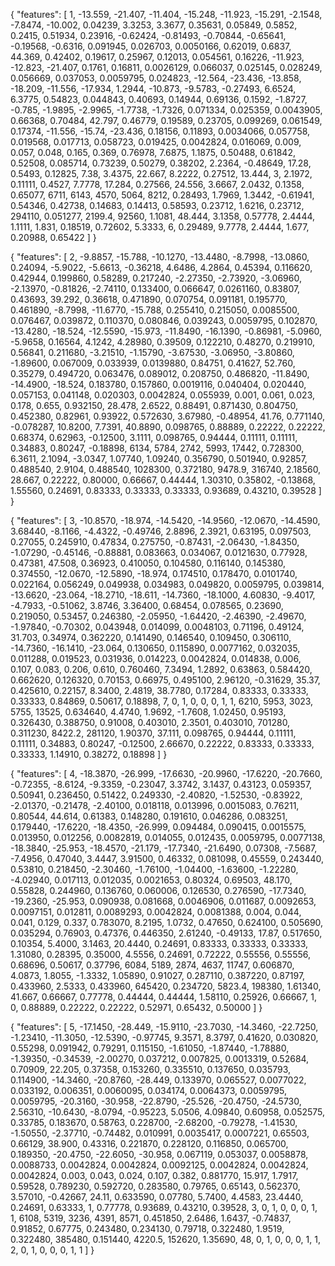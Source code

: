 {
  "features": [
    1, -13.559, -21.407, -11.404, -15.248, -11.923, -15.291, -2.1548, -7.8474, -10.002, 0.04239,
    3.3253, 3.3677, 0.35631, 0.05849, 0.5852, 0.2415, 0.51934, 0.23916, -0.62424, -0.81493, -0.70844,
    -0.65641, -0.19568, -0.6316, 0.091945, 0.026703, 0.0050166, 0.62019, 0.6837, 44.369, 0.42402,
    0.19617, 0.25967, 0.12013, 0.054561, 0.16226, -11.923, -12.823, -21.407, 0.1761, 0.16811,
    0.0026129, 0.066037, 0.025145, 0.028249, 0.056669, 0.037053, 0.0059795, 0.024823, -12.564,
    -23.436, -13.858, -18.209, -11.556, -17.934, 1.2944, -10.873, -9.5783, -0.27493, 6.6524, 6.3775,
    0.54823, 0.044843, 0.40693, 0.14944, 0.69136, 0.1592, -1.8727, -0.785, -1.9895, -2.9965, -1.7738,
    -1.7326, 0.071334, 0.025359, 0.0043905, 0.66368, 0.70484, 42.797, 0.46779, 0.19589, 0.23705,
    0.099269, 0.061549, 0.17374, -11.556, -15.74, -23.436, 0.18156, 0.11893, 0.0034066, 0.057758,
    0.019568, 0.017713, 0.058723, 0.019425, 0.0042824, 0.016069, 0.009, 0.057, 0.048, 0.165, 0.369,
    0.76978, 7.6875, 1.1875, 0.50488, 0.61842, 0.52508, 0.085714, 0.73239, 0.50279, 0.38202, 2.2364,
    -0.48649, 17.28, 0.5493, 0.12825, 7.38, 3.4375, 22.667, 8.2222, 0.27512, 13.444, 3, 2.1972,
    0.11111, 0.4527, 7.7778, 17.284, 0.27566, 24.556, 3.6667, 2.0432, 0.1358, 0.65077, 6711, 6143,
    4570, 5064, 8212, 0.28493, 1.7969, 1.3442, -0.61941, 0.54346, 0.42738, 0.14683, 0.14413, 0.58593,
    0.23712, 1.6216, 0.23712, 294110, 0.051277, 2199.4, 92560, 1.1081, 48.444, 3.1358, 0.57778,
    2.4444, 1.1111, 1.831, 0.18519, 0.72602, 5.3333, 6, 0.29489, 9.7778, 2.4444, 1.677, 0.20988,
    0.65422
  ]
}

{
  "features": [
    2, -9.8857, -15.788, -10.1270, -13.4480, -8.7998, -13.0860, 0.24094, -5.9022, -5.6613, -0.36218,
    4.6486, 4.2864, 0.45394, 0.116620, 0.42944, 0.199860, 0.58289, 0.217240, -2.27350, -2.73920,
    -3.06960, -2.13970, -0.81826, -2.74110, 0.133400, 0.066647, 0.0261160, 0.83807, 0.43693, 39.292,
    0.36618, 0.471890, 0.070754, 0.091181, 0.195770, 0.461890, -8.7998, -11.6770, -15.788, 0.255410,
    0.215050, 0.0085500, 0.076467, 0.039872, 0.110370, 0.080846, 0.039243, 0.0059795, 0.102870, -13.4280,
    -18.524, -12.5590, -15.973, -11.8490, -16.1390, -0.86981, -5.0960, -5.9658, 0.16564, 4.1242,
    4.28980, 0.39509, 0.122210, 0.48270, 0.219910, 0.56841, 0.211680, -3.21510, -1.15790, -3.67530,
    -3.06950, -3.80860, -1.89600, 0.067009, 0.033939, 0.0139880, 0.84751, 0.41627, 52.760, 0.35279,
    0.494720, 0.063476, 0.089012, 0.208750, 0.486820, -11.8490, -14.4900, -18.524, 0.183780, 0.157860,
    0.0019116, 0.040404, 0.020440, 0.057153, 0.041148, 0.020303, 0.0042824, 0.055939, 0.001, 0.061,
    0.023, 0.178, 0.655, 0.932150, 28.478, 2.6522, 0.88491, 0.871430, 0.804750, 0.452380, 0.82961,
    0.93922, 0.572630, 3.67980, -0.48954, 41.76, 0.771140, -0.078287, 10.8200, 7.7391, 40.8890,
    0.098765, 0.88889, 0.22222, 0.22222, 0.68374, 0.62963, -0.12500, 3.1111, 0.098765, 0.94444,
    0.11111, 0.11111, 0.34883, 0.80247, -0.18898, 6134, 5784, 2742, 5993, 17442, 0.728300, 6.3611,
    2.1094, -3.0347, 1.07740, 1.09240, 0.356790, 0.501940, 0.92857, 0.488540, 2.9104, 0.488540,
    1028300, 0.372180, 9478.9, 316740, 2.18560, 28.667, 0.22222, 0.80000, 0.66667, 0.44444, 1.30310,
    0.35802, -0.13868, 1.55560, 0.24691, 0.83333, 0.33333, 0.33333, 0.93689, 0.43210, 0.39528
  ]
}


{
  "features": [
    3, -10.8570, -18.974, -14.5420, -14.9560, -12.0670, -14.4590, 3.68440, -8.1166, -4.4322, -0.49746,
    2.8896, 2.3921, 0.63195, 0.097503, 0.27055, 0.245910, 0.47834, 0.275750, -0.87431, -2.06430,
    -1.84350, -1.07290, -0.45146, -0.88881, 0.083663, 0.034067, 0.0121630, 0.77928, 0.47381, 47.508,
    0.36923, 0.410050, 0.104580, 0.116140, 0.145380, 0.374550, -12.0670, -12.5890, -18.974, 0.174510,
    0.178470, 0.0101740, 0.022164, 0.056249, 0.049938, 0.034983, 0.049820, 0.0059795, 0.039814,
    -13.6620, -23.064, -18.2710, -18.611, -14.7360, -18.1000, 4.60830, -9.4017, -4.7933, -0.51062,
    3.8746, 3.36400, 0.68454, 0.078565, 0.23690, 0.219050, 0.53457, 0.246380, -2.05950, -1.64420,
    -2.46390, -2.49670, -1.97840, -0.70302, 0.043948, 0.014099, 0.0048103, 0.71196, 0.49124, 31.703,
    0.34974, 0.362220, 0.141490, 0.146540, 0.109450, 0.306110, -14.7360, -16.1410, -23.064, 0.130650,
    0.115890, 0.0077162, 0.032035, 0.011288, 0.019523, 0.031936, 0.014223, 0.0042824, 0.014838,
    0.006, 0.107, 0.083, 0.206, 0.610, 0.760460, 7.3494, 1.2892, 0.63863, 0.584420, 0.662620,
    0.126320, 0.70153, 0.66975, 0.495100, 2.96120, -0.31629, 35.37, 0.425610, 0.22157, 8.3400,
    2.4819, 38.7780, 0.17284, 0.83333, 0.33333, 0.33333, 0.84869, 0.50617, 0.18898, 7, 0, 1, 0, 0,
    0, 1, 1, 6210, 5953, 3023, 5755, 13525, 0.634640, 4.4740, 1.9692, -1.7608, 1.02450, 0.95193,
    0.326430, 0.388750, 0.91008, 0.403010, 2.3501, 0.403010, 701280, 0.311230, 8422.2, 281120,
    1.90370, 37.111, 0.098765, 0.94444, 0.11111, 0.11111, 0.34883, 0.80247, -0.12500, 2.66670,
    0.22222, 0.83333, 0.33333, 0.33333, 1.14910, 0.38272, 0.18898
  ]
}

{
  "features": [
    4, -18.3870, -26.999, -17.6630, -20.9960, -17.6220, -20.7660, -0.72355, -8.6124, -9.3359, -0.23047,
    3.3742, 3.1437, 0.43123, 0.059357, 0.50941, 0.236450, 0.51422, 0.249330, -2.40820, -1.52530,
    -0.83922, -2.01370, -0.21478, -2.40100, 0.018118, 0.013996, 0.0015083, 0.76211, 0.80544, 44.614,
    0.61383, 0.148280, 0.191610, 0.046286, 0.083251, 0.179440, -17.6220, -18.4350, -26.999, 0.094484,
    0.090415, 0.0015575, 0.013950, 0.012256, 0.0082819, 0.014055, 0.012435, 0.0059795, 0.0077138,
    -18.3840, -25.953, -18.4570, -21.179, -17.7340, -21.6490, 0.07308, -7.5687, -7.4956, 0.47040,
    3.4447, 3.91500, 0.46332, 0.081098, 0.45559, 0.243440, 0.53810, 0.218450, -2.30460, -1.76100,
    -1.04400, -1.63600, -1.22280, -4.02940, 0.017113, 0.012035, 0.0021653, 0.80324, 0.69503, 48.170,
    0.55828, 0.244960, 0.136760, 0.060006, 0.126530, 0.276590, -17.7340, -19.2360, -25.953, 0.090938,
    0.081668, 0.0046906, 0.011687, 0.0092653, 0.0097151, 0.012811, 0.0089293, 0.0042824, 0.0081388,
    0.004, 0.044, 0.041, 0.129, 0.337, 0.783070, 8.2195, 1.0732, 0.47650, 0.624100, 0.505690,
    0.035294, 0.76903, 0.47376, 0.446350, 2.61240, -0.49133, 17.87, 0.517650, 0.10354, 5.4000,
    3.1463, 20.4440, 0.24691, 0.83333, 0.33333, 0.33333, 1.31080, 0.28395, 0.35000, 4.5556,
    0.24691, 0.72222, 0.55556, 0.55556, 0.68696, 0.50617, 0.37796, 6084, 5189, 2874, 4637, 11747,
    0.606870, 4.0873, 1.8055, -1.3332, 1.05890, 0.91027, 0.287110, 0.387220, 0.87197, 0.433960,
    2.5333, 0.433960, 645420, 0.234720, 5823.4, 198380, 1.61340, 41.667, 0.66667, 0.77778, 0.44444,
    0.44444, 1.58110, 0.25926, 0.66667, 1, 0, 0.88889, 0.22222, 0.22222, 0.52971, 0.65432, 0.50000
  ]
}

{
  "features": [
    5, -17.1450, -28.449, -15.9110, -23.7030, -14.3460, -22.7250, -1.23410, -11.3050, -12.5390, -0.97745,
    9.3571, 8.3797, 0.41620, 0.030820, 0.55298, 0.091942, 0.79291, 0.115150, -1.61050, -1.87440,
    -1.78880, -1.39350, -0.34539, -2.00270, 0.037212, 0.007825, 0.0013319, 0.52684, 0.70909, 22.205,
    0.37358, 0.153260, 0.335510, 0.137650, 0.035793, 0.114900, -14.3460, -20.8760, -28.449, 0.133970,
    0.065527, 0.0077022, 0.033192, 0.006351, 0.0060095, 0.034174, 0.0064373, 0.0059795, 0.0059795,
    -20.3160, -30.958, -22.8790, -25.526, -20.4750, -24.5730, 2.56310, -10.6430, -8.0794, -0.95223,
    5.0506, 4.09840, 0.60958, 0.052575, 0.33785, 0.183670, 0.58763, 0.228700, -2.68200, -0.79278,
    -1.41530, -1.50550, -2.37710, -0.74482, 0.010991, 0.0035417, 0.0007221, 0.65503, 0.66129, 38.900,
    0.43316, 0.221870, 0.228120, 0.116850, 0.065700, 0.189350, -20.4750, -22.6050, -30.958, 0.067119,
    0.053037, 0.0058878, 0.0088733, 0.0042824, 0.0042824, 0.0092125, 0.0042824, 0.0042824, 0.0042824,
    0.003, 0.043, 0.024, 0.107, 0.382, 0.881770, 15.917, 1.7917, 0.59528, 0.789230, 0.592720, 0.283580,
    0.79765, 0.65143, 0.562370, 3.57010, -0.42667, 24.11, 0.633590, 0.07780, 5.7400, 4.4583, 23.4440,
    0.24691, 0.63333, 1, 0.77778, 0.93689, 0.43210, 0.39528, 3, 0, 1, 0, 0, 0, 1, 1, 6108, 5319, 3236,
    4391, 8571, 0.451850, 2.6486, 1.6437, -0.74837, 0.91852, 0.67775, 0.243480, 0.234130, 0.79718,
    0.322480, 1.9519, 0.322480, 385480, 0.151440, 4220.5, 152620, 1.35690, 48, 0, 1, 0, 0, 0, 1, 1, 2,
    0, 1, 0, 0, 0, 1, 1
  ]
}
